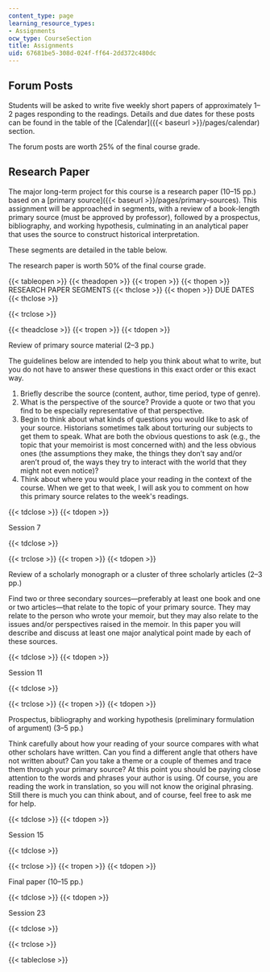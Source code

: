 ```yaml
---
content_type: page
learning_resource_types:
- Assignments
ocw_type: CourseSection
title: Assignments
uid: 67681be5-308d-024f-ff64-2dd372c480dc
---
```


Forum Posts
-----------

Students will be asked to write five weekly short papers of approximately 1–2 pages responding to the readings. Details and due dates for these posts can be found in the table of the [Calendar]({{< baseurl >}}/pages/calendar) section.

The forum posts are worth 25% of the final course grade.

Research Paper
--------------

The major long-term project for this course is a research paper (10–15 pp.) based on a [primary source]({{< baseurl >}}/pages/primary-sources). This assignment will be approached in segments, with a review of a book-length primary source (must be approved by professor), followed by a prospectus, bibliography, and working hypothesis, culminating in an analytical paper that uses the source to construct historical interpretation.

These segments are detailed in the table below.

The research paper is worth 50% of the final course grade.

{{< tableopen >}}
{{< theadopen >}}
{{< tropen >}}
{{< thopen >}}
RESEARCH PAPER SEGMENTS
{{< thclose >}}
{{< thopen >}}
DUE DATES
{{< thclose >}}

{{< trclose >}}

{{< theadclose >}}
{{< tropen >}}
{{< tdopen >}}


Review of primary source material (2–3 pp.)

The guidelines below are intended to help you think about what to write, but you do not have to answer these questions in this exact order or this exact way.

1.  Briefly describe the source (content, author, time period, type of genre).
2.  What is the perspective of the source? Provide a quote or two that you find to be especially representative of that perspective.
3.  Begin to think about what kinds of questions you would like to ask of your source. Historians sometimes talk about torturing our subjects to get them to speak. What are both the obvious questions to ask (e.g., the topic that your memoirist is most concerned with) and the less obvious ones (the assumptions they make, the things they don’t say and/or aren’t proud of, the ways they try to interact with the world that they might not even notice)?
4.  Think about where you would place your reading in the context of the course. When we get to that week, I will ask you to comment on how this primary source relates to the week's readings.


{{< tdclose >}}
{{< tdopen >}}


Session 7


{{< tdclose >}}

{{< trclose >}}
{{< tropen >}}
{{< tdopen >}}


Review of a scholarly monograph or a cluster of three scholarly articles (2–3 pp.)

Find two or three secondary sources—preferably at least one book and one or two articles—that relate to the topic of your primary source. They may relate to the person who wrote your memoir, but they may also relate to the issues and/or perspectives raised in the memoir. In this paper you will describe and discuss at least one major analytical point made by each of these sources.


{{< tdclose >}}
{{< tdopen >}}


Session 11


{{< tdclose >}}

{{< trclose >}}
{{< tropen >}}
{{< tdopen >}}


Prospectus, bibliography and working hypothesis (preliminary formulation of argument) (3–5 pp.)

Think carefully about how your reading of your source compares with what other scholars have written. Can you find a different angle that others have not written about? Can you take a theme or a couple of themes and trace them through your primary source? At this point you should be paying close attention to the words and phrases your author is using. Of course, you are reading the work in translation, so you will not know the original phrasing. Still there is much you can think about, and of course, feel free to ask me for help.


{{< tdclose >}}
{{< tdopen >}}


Session 15


{{< tdclose >}}

{{< trclose >}}
{{< tropen >}}
{{< tdopen >}}


Final paper (10–15 pp.)


{{< tdclose >}}
{{< tdopen >}}


Session 23


{{< tdclose >}}

{{< trclose >}}

{{< tableclose >}}